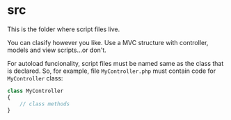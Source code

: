 # src

This is the folder where script files live.

You can clasify however you like. Use a MVC structure with controller, models and view scripts...or don't.

For autoload funcionality, script files must be named same as the class that is declared. So, for example, file `MyController.php` must contain code for `MyController` class:

```php
class MyController 
{
	// class methods
}
```
